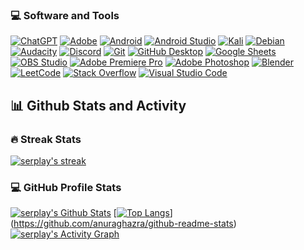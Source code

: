 ### 💻 Software and Tools

[![ChatGPT](https://img.shields.io/badge/chatGPT-74aa9c?style=for-the-badge&logo=openai&logoColor=white)](#) [![Adobe](https://img.shields.io/badge/Adobe-FF0000.svg?logo=adobe&logoColor=white)](#) [![Android](https://img.shields.io/badge/Android-3DDC84?logo=android&logoColor=white)](#) [![Android Studio](https://img.shields.io/badge/Android%20Studio-008678.svg?logo=android-studio&logoColor=white)](#) [![Kali](https://img.shields.io/badge/Kali-268BEE?style=for-the-badge&logo=kalilinux&logoColor=white)](#) [![Debian](https://img.shields.io/badge/Debian-D70A53?style=for-the-badge&logo=debian&logoColor=white)](#) [![Audacity](https://img.shields.io/badge/-Audacity-0000CC?logo=audacity&logoColor=white)](#) [![Discord](https://img.shields.io/badge/-Discord-5865F2.svg?logo=discord&logoColor=white)](#) [![Git](https://img.shields.io/badge/Git-F05033.svg?logo=git&logoColor=white)](#) [![GitHub Desktop](https://img.shields.io/badge/GitHub%20Desktop-8034A9.svg?logo=github&logoColor=white)](#) [![Google Sheets](https://img.shields.io/badge/Sheets-34A853.svg?logo=google%20sheets&logoColor=white)](#) [![OBS Studio](https://img.shields.io/badge/-OBS-302E31?logo=obs-studio&logoColor=white)](#) [![Adobe Premiere Pro](https://img.shields.io/badge/Adobe%20Premiere%20Pro-9999FF.svg?style=for-the-badge&logo=Adobe%20Premiere%20Pro&logoColor=white)](#) [![Adobe Photoshop](https://img.shields.io/badge/adobe%20photoshop-%2331A8FF.svg?style=for-the-badge&logo=adobe%20photoshop&logoColor=white)](#) [![Blender](https://img.shields.io/badge/blender-%23F5792A.svg?style=for-the-badge&logo=blender&logoColor=white)](#) [![LeetCode](https://img.shields.io/badge/LeetCode-000000?style=for-the-badge&logo=LeetCode&logoColor=#d16c06)](#) [![Stack Overflow](https://img.shields.io/badge/-Stack%20Overflow-FE7A16?logo=stack-overflow&logoColor=white)](#) [![Visual Studio Code](https://img.shields.io/badge/Visual%20Studio%20Code-0078d7.svg?logo=visual-studio-code&logoColor=white)](#)

📊 Github Stats and Activity
----------------------------

### 🔥 Streak Stats

[![serplay's streak](https://streak-stats.demolab.com/?user=serplay&theme=monokai-metallian&hide_border=true)](https://github.com/serplay/github-readme-streak-stats)

### 💻 GitHub Profile Stats

[![serplay's Github Stats](https://github-readme-stats.vercel.app/api/?username=serplay&show_icons=true&include_all_commits=true&count_private=true&theme=radical&hide_border=true&bg_color=1F222E&title_color=F85D7F&icon_color=F8D866)](https://github.com/anuraghazra/github-readme-stats) [[![Top Langs](https://github-readme-stats.vercel.app/api/top-langs/?username=serplay&layout=donut&theme=radical)](https://github.com/anuraghazra/github-readme-stats)](https://github.com/anuraghazra/github-readme-stats)[![serplay's Activity Graph](https://github-readme-activity-graph.vercel.app/graph/?username=serplay&bg_color=1F222E&color=F8D866&line=F85D7F&point=FFFFFF&hide_border=true)](https://github.com/ashutosh00710/github-readme-activity-graph)
